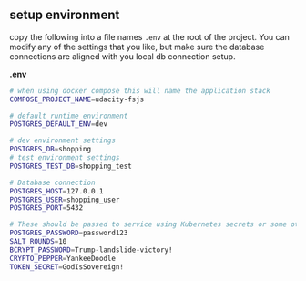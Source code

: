 ## setup environment

copy the following into a file names `.env` at the root of the project.
You can modify any of the settings that you like, but make sure the database connections are aligned with you local db connection setup.

**.env**

```sh
# when using docker compose this will name the application stack
COMPOSE_PROJECT_NAME=udacity-fsjs

# default runtime environment
POSTGRES_DEFAULT_ENV=dev

# dev environment settings
POSTGRES_DB=shopping
# test environment settings
POSTGRES_TEST_DB=shopping_test

# Database connection
POSTGRES_HOST=127.0.0.1
POSTGRES_USER=shopping_user
POSTGRES_PORT=5432

# These should be passed to service using Kubernetes secrets or some other secure config
POSTGRES_PASSWORD=password123
SALT_ROUNDS=10
BCRYPT_PASSWORD=Trump-landslide-victory!
CRYPTO_PEPPER=YankeeDoodle
TOKEN_SECRET=GodIsSovereign!
```
